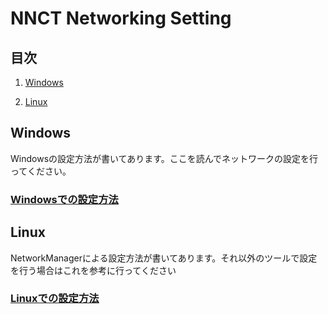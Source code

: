 # NNCT Networking Setting

## 目次

1. [Windows](#windows)

2. [Linux](#linux)

## Windows

Windowsの設定方法が書いてあります。ここを読んでネットワークの設定を行ってください。

### [Windowsでの設定方法](Windows/NetworkSetting.md)

## Linux

NetworkManagerによる設定方法が書いてあります。それ以外のツールで設定を行う場合はこれを参考に行ってください

### [Linuxでの設定方法](Linux/README.md)